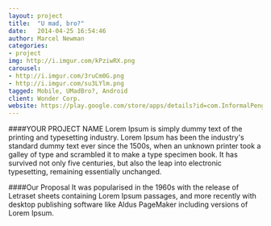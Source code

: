 ```yaml
---
layout: project
title:  "U mad, bro?"
date:   2014-04-25 16:54:46
author: Marcel Newman
categories:
- project
img: http://i.imgur.com/kPziwRX.png
carousel:
- http://i.imgur.com/3ruCm0G.png
- http://i.imgur.com/su3LYlm.png
tagged: Mobile, UMadBro?, Android
client: Wonder Corp.
website: https://play.google.com/store/apps/details?id=com.InformalPenguins.DontCensorMeBro
---
```

####YOUR PROJECT NAME
Lorem Ipsum is simply dummy text of the printing and typesetting industry. Lorem Ipsum has been the industry's standard dummy text ever since the 1500s, when an unknown printer took a galley of type and scrambled it to make a type specimen book. It has survived not only five centuries, but also the leap into electronic typesetting, remaining essentially unchanged.

####Our Proposal
It was popularised in the 1960s with the release of Letraset sheets containing Lorem Ipsum passages, and more recently with desktop publishing software like Aldus PageMaker including versions of Lorem Ipsum.
